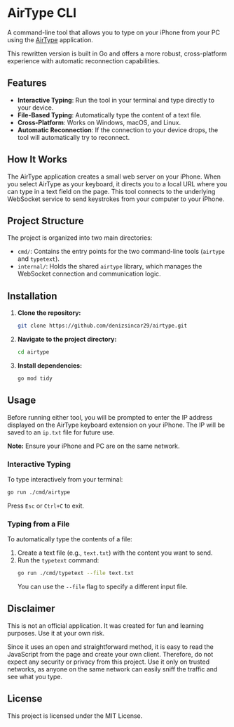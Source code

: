 # AirType CLI

A command-line tool that allows you to type on your iPhone from your PC using the [AirType](https://apps.apple.com/us/app/airtype-type-from-your-computer/id922932291) application.

This rewritten version is built in Go and offers a more robust, cross-platform experience with automatic reconnection capabilities.

## Features

- **Interactive Typing**: Run the tool in your terminal and type directly to your device.
- **File-Based Typing**: Automatically type the content of a text file.
- **Cross-Platform**: Works on Windows, macOS, and Linux.
- **Automatic Reconnection**: If the connection to your device drops, the tool will automatically try to reconnect.

## How It Works

The AirType application creates a small web server on your iPhone. When you select AirType as your keyboard, it directs you to a local URL where you can type in a text field on the page. This tool connects to the underlying WebSocket service to send keystrokes from your computer to your iPhone.

## Project Structure

The project is organized into two main directories:
- `cmd/`: Contains the entry points for the two command-line tools (`airtype` and `typetext`).
- `internal/`: Holds the shared `airtype` library, which manages the WebSocket connection and communication logic.

## Installation

1. **Clone the repository:**
   ```bash
   git clone https://github.com/denizsincar29/airtype.git
   ```

2. **Navigate to the project directory:**
   ```bash
   cd airtype
   ```

3. **Install dependencies:**
   ```bash
   go mod tidy
   ```

## Usage

Before running either tool, you will be prompted to enter the IP address displayed on the AirType keyboard extension on your iPhone. The IP will be saved to an `ip.txt` file for future use.

**Note:** Ensure your iPhone and PC are on the same network.

### Interactive Typing

To type interactively from your terminal:
```bash
go run ./cmd/airtype
```
Press `Esc` or `Ctrl+C` to exit.

### Typing from a File

To automatically type the contents of a file:
1. Create a text file (e.g., `text.txt`) with the content you want to send.
2. Run the `typetext` command:
   ```bash
   go run ./cmd/typetext --file text.txt
   ```
   You can use the `--file` flag to specify a different input file.

## Disclaimer

This is not an official application. It was created for fun and learning purposes. Use it at your own risk.

Since it uses an open and straightforward method, it is easy to read the JavaScript from the page and create your own client. Therefore, do not expect any security or privacy from this project. Use it only on trusted networks, as anyone on the same network can easily sniff the traffic and see what you type.

## License

This project is licensed under the MIT License.